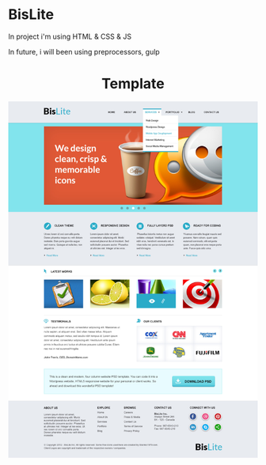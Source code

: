 # BisLite
<p>In project i'm using HTML & CSS & JS</p>
<p>In future, i will been using preprocessors, gulp</p>



<h1 align="center">Template</h1>
 <img src="img/Bislite.jpg" alt="Template"/>

